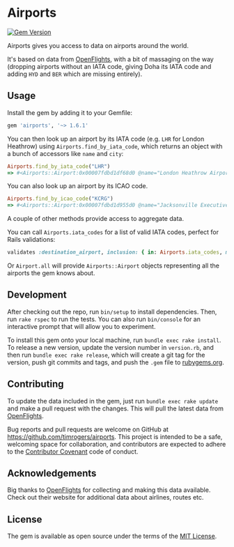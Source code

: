 # Airports

[![Gem Version](https://badge.fury.io/rb/airports.svg)](http://badge.fury.io/rb/airports)

Airports gives you access to data on airports around the world.

It's based on data from [OpenFlights](http://openflights.org), with a bit of massaging on the way (dropping airports without an IATA code, giving Doha its IATA code and adding `HYD` and `BER` which are missing entirely).

## Usage

Install the gem by adding it to your Gemfile:

```ruby
gem 'airports', '~> 1.6.1'
```

You can then look up an airport by its IATA code (e.g. `LHR` for London Heathrow) using `Airports.find_by_iata_code`, which returns an object with a bunch of accessors like `name` and `city`:

```ruby
Airports.find_by_iata_code("LHR")
=> #<Airports::Airport:0x00007fdbd1df68d0 @name="London Heathrow Airport", @city="London", @country="United Kingdom", @iata="LHR", @icao="EGLL", @latitude="51.4706", @longitude="-0.461941", @altitude="83", @timezone="0", @dst="E", @tz_name="Europe/London">
```

You can also look up an airport by its ICAO code.

```ruby
Airports.find_by_icao_code("KCRG")
=> #<Airports::Airport:0x00007fdbd1d955d0 @name="Jacksonville Executive at Craig Airport", @city="Jacksonville", @country="United States", @iata="CRG", @icao="KCRG", @latitude="30.3362998962", @longitude="-81.51439666750001", @altitude="41", @timezone="\\N", @dst="\\N", @tz_name="\\N">
```

A couple of other methods provide access to aggregate data.

You can call `Airports.iata_codes` for a list of valid IATA codes, perfect for Rails validations:

```ruby
validates :destination_airport, inclusion: { in: Airports.iata_codes, message: "is not a valid airport" }
```

Or `Airport.all` will provide `Airports::Airport` objects representing all the airports the gem knows about.

## Development

After checking out the repo, run `bin/setup` to install dependencies. Then, run `rake rspec` to run the tests. You can also run `bin/console` for an interactive prompt that will allow you to experiment.

To install this gem onto your local machine, run `bundle exec rake install`. To release a new version, update the version number in `version.rb`, and then run `bundle exec rake release`, which will create a git tag for the version, push git commits and tags, and push the `.gem` file to [rubygems.org](https://rubygems.org).

## Contributing

To update the data included in the gem, just run `bundle exec rake update` and make a pull request with the changes. This will pull the latest data from [OpenFlights](http://openflights.org).

Bug reports and pull requests are welcome on GitHub at https://github.com/timrogers/airports. This project is intended to be a safe, welcoming space for collaboration, and contributors are expected to adhere to the [Contributor Covenant](contributor-covenant.org) code of conduct.

## Acknowledgements

Big thanks to [OpenFlights](http://openflights.org) for collecting and making this data available. Check out their website for additional data about airlines, routes etc.

## License

The gem is available as open source under the terms of the [MIT License](http://opensource.org/licenses/MIT).

